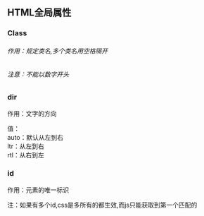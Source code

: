 ## HTML全局属性

### Class

###### 作用：规定类名,多个类名用空格隔开

###### 注意：不能以数字开头



### dir

作用：文字的方向

值：  
  auto：默认从左到右  
  ltr：从左到右  
  rtl：从右到左

### id

作用：元素的唯一标识

注：如果有多个id,css是多所有的都生效,而js只能获取到第一个匹配的

